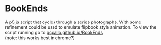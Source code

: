 # BookEnds  

A p5.js script that cycles through a series photographs. With some refinement could be used to emulate flipbook style animation.   To view the script running go to [gcgallo.github.io/BookEnds](https://gcgallo.github.io/BookEnds/)  
(note: this works best in chrome?)

